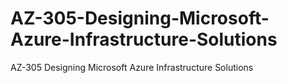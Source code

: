 # AZ-305-Designing-Microsoft-Azure-Infrastructure-Solutions
AZ-305 Designing Microsoft Azure Infrastructure Solutions
